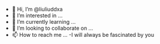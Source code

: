 - 👋 Hi, I’m @liuliuddxa
- 👀 I’m interested in ...
- 🌱 I’m currently learning ...
- 💞️ I’m looking to collaborate on ...
- 📫 How to reach me ...
-I will always be fascinated by you
<!---
liuliuddxa/liuliuddxa is a ✨ special ✨ repository because its `README.md` (this file) appears on your GitHub profile.
You can click the Preview link to take a look at your changes.
--->
